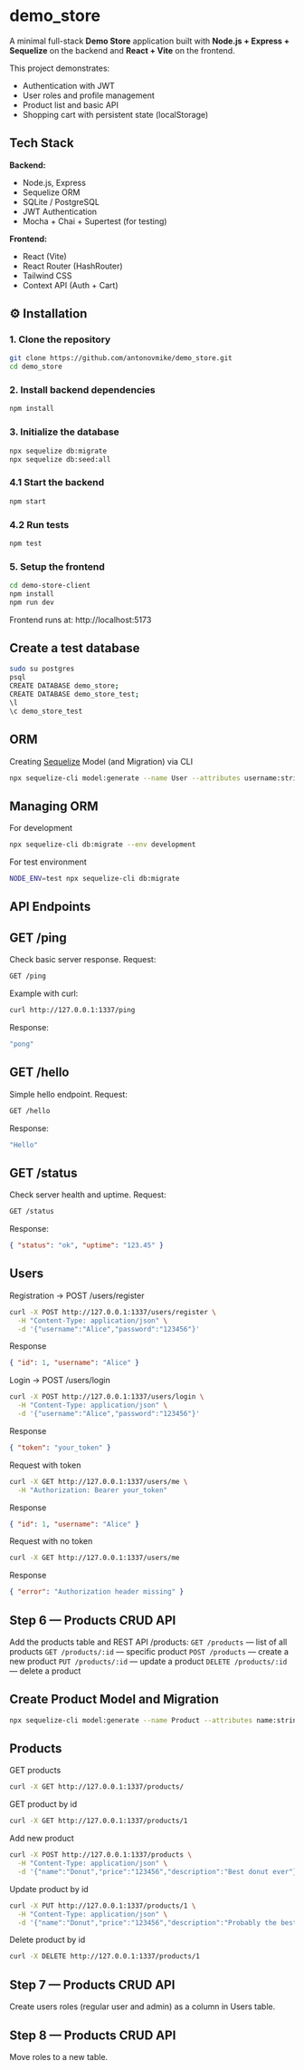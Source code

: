 # demo_store
A minimal full-stack **Demo Store** application built with **Node.js + Express + Sequelize** on the backend and **React + Vite** on the frontend.

This project demonstrates:
- Authentication with JWT  
- User roles and profile management  
- Product list and basic API  
- Shopping cart with persistent state (localStorage)

## Tech Stack

**Backend:**
- Node.js, Express
- Sequelize ORM
- SQLite / PostgreSQL
- JWT Authentication
- Mocha + Chai + Supertest (for testing)

**Frontend:**
- React (Vite)
- React Router (HashRouter)
- Tailwind CSS
- Context API (Auth + Cart)

## ⚙️ Installation

### 1. Clone the repository
```bash
git clone https://github.com/antonovmike/demo_store.git
cd demo_store
```

### 2. Install backend dependencies
```bash
npm install
```

### 3. Initialize the database
```bash
npx sequelize db:migrate
npx sequelize db:seed:all
```

### 4.1 Start the backend
```bash
npm start
```

### 4.2 Run tests
```bash
npm test
```

### 5. Setup the frontend
```bash
cd demo-store-client
npm install
npm run dev
```
Frontend runs at: 
http://localhost:5173

## Create a test database
```bash
sudo su postgres
psql
CREATE DATABASE demo_store;
CREATE DATABASE demo_store_test;
\l
\c demo_store_test
```
## ORM
Creating [Sequelize](https://sequelize.org/docs/v6/other-topics/migrations/#creating-the-first-model-and-migration) Model (and Migration) via CLI
```bash
npx sequelize-cli model:generate --name User --attributes username:string,password_hash:text
```

## Managing ORM
For development
```bash
npx sequelize-cli db:migrate --env development
```
For test environment
```bash
NODE_ENV=test npx sequelize-cli db:migrate
```

## API Endpoints

## GET /ping
Check basic server response.
Request:
```bash
GET /ping
```
Example with curl:
```bash
curl http://127.0.0.1:1337/ping
```
Response:
```bash
"pong"
```

## GET /hello
Simple hello endpoint.
Request:
```bash
GET /hello
```
Response:
```bash
"Hello"
```

## GET /status
Check server health and uptime.
Request:
```bash
GET /status
```
Response:
```json
{ "status": "ok", "uptime": "123.45" }
```

## Users

Registration → POST /users/register
```bash
curl -X POST http://127.0.0.1:1337/users/register \
  -H "Content-Type: application/json" \
  -d '{"username":"Alice","password":"123456"}'
```
Response
```json
{ "id": 1, "username": "Alice" }
```
Login → POST /users/login
```bash
curl -X POST http://127.0.0.1:1337/users/login \
  -H "Content-Type: application/json" \
  -d '{"username":"Alice","password":"123456"}'
```
Response
```json
{ "token": "your_token" }
```
Request with token
```bash
curl -X GET http://127.0.0.1:1337/users/me \
  -H "Authorization: Bearer your_token"
```
Response
```json
{ "id": 1, "username": "Alice" }
```
Request with no token
```bash
curl -X GET http://127.0.0.1:1337/users/me
```
Response
```json
{ "error": "Authorization header missing" }
```

## Step 6 — Products CRUD API
Add the products table and REST API /products:
`GET /products` — list of all products
`GET /products/:id` — specific product
`POST /products` — create a new product
`PUT /products/:id` — update a product
`DELETE /products/:id` — delete a product

## Create Product Model and Migration
```bash
npx sequelize-cli model:generate --name Product --attributes name:string,price:float,description:text
```

## Products
GET products
```bash
curl -X GET http://127.0.0.1:1337/products/
```
GET product by id
```bash
curl -X GET http://127.0.0.1:1337/products/1
```
Add new product
```bash
curl -X POST http://127.0.0.1:1337/products \
  -H "Content-Type: application/json" \
  -d '{"name":"Donut","price":"123456","description":"Best donut ever"}'
```
Update product by id
```bash
curl -X PUT http://127.0.0.1:1337/products/1 \
  -H "Content-Type: application/json" \
  -d '{"name":"Donut","price":"123456","description":"Probably the best donut ever"}'
```
Delete product by id
```bash
curl -X DELETE http://127.0.0.1:1337/products/1
```

## Step 7 — Products CRUD API
Create users roles (regular user and admin) as a column in Users table.

## Step 8 — Products CRUD API
Move roles to a new table.